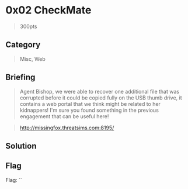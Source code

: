 # 0x02 CheckMate
> 300pts

## Category
> Misc, Web

## Briefing
> Agent Bishop, we were able to recover one additional file that was corrupted before it could be copied fully on the USB thumb drive, it contains a web portal that we think might be related to her kidnappers! I'm sure you found something in the previous engagement that can be useful here!

> http://missingfox.threatsims.com:8195/

## Solution

## Flag
Flag: ``